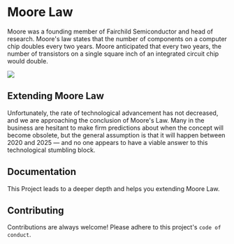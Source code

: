 
# Moore Law

Moore was a founding member of Fairchild Semiconductor and head of research. Moore's law states that the number of components on a computer chip doubles every two years. Moore anticipated that every two years, the number of transistors on a single square inch of an integrated circuit chip would double.

<img src="https://www.google.com/url?sa=i&url=https%3A%2F%2Fdandavidprize.org%2Flaureates%2Fgordon-e-moore%2F&psig=AOvVaw36B4ab3xEsqPHZxGQ9twsD&ust=1652612711413000&source=images&cd=vfe&ved=0CAwQjRxqFwoTCNCc5Z_s3vcCFQAAAAAdAAAAABAD">


## Extending Moore Law

Unfortunately, the rate of technological advancement has not decreased, and we are approaching the conclusion of Moore's Law. Many in the business are hesitant to make firm predictions about when the concept will become obsolete, but the general assumption is that it will happen between 2020 and 2025 — and no one appears to have a viable answer to this technological stumbling block.


## Documentation

This Project leads to a deeper depth and helps you extending Moore Law.


## Contributing

Contributions are always welcome!
Please adhere to this project's `code of conduct`.

